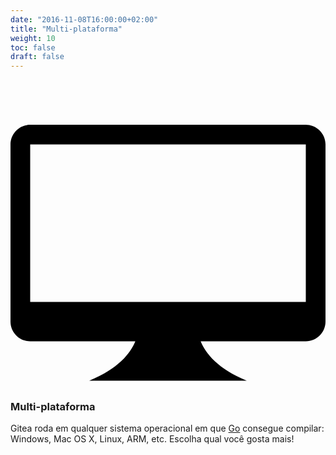 ```yaml
---
date: "2016-11-08T16:00:00+02:00"
title: "Multi-plataforma"
weight: 10
toc: false
draft: false
---
```

<h3 class="subtitle is-3">
	<svg class="octicon octicon-device-desktop" viewBox="0 0 16 16" version="1.1" aria-hidden="true">
		<path fill-rule="evenodd" d="M15 2H1c-.55 0-1 .45-1 1v9c0 .55.45 1 1 1h5.34c-.25.61-.86 1.39-2.34 2h8c-1.48-.61-2.09-1.39-2.34-2H15c.55 0 1-.45 1-1V3c0-.55-.45-1-1-1zm0 9H1V3h14v8z"></path>
	</svg>
	Multi-plataforma
</h3>

Gitea roda em qualquer sistema operacional em que [Go](http://golang.org/) consegue compilar: Windows, Mac OS X, Linux, ARM, etc. Escolha qual você gosta mais!
